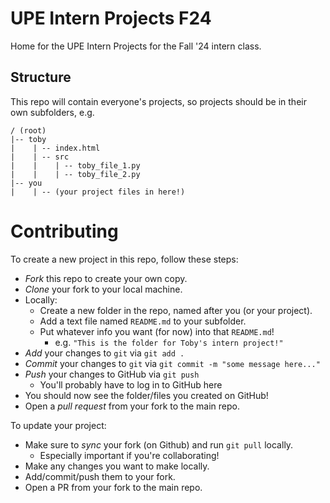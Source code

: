 # UPE Intern Projects F24

Home for the UPE Intern Projects for the Fall '24 intern class.
 
 ## Structure
 
 This repo will contain everyone's projects, so projects should be in their own subfolders, e.g.
 
 ```
 / (root)
 |-- toby
 |    | -- index.html
 |    | -- src
 |    |    | -- toby_file_1.py
 |    |    | -- toby_file_2.py
 |-- you
 |    | -- (your project files in here!)
 ```
 
 # Contributing
 
 To create a new project in this repo, follow these steps:
 - *Fork* this repo to create your own copy.
 - *Clone* your fork to your local machine.
 - Locally:
   - Create a new folder in the repo, named after you (or your project).
   - Add a text file named `README.md` to your subfolder.
   - Put whatever info you want (for now) into that `README.md`!
     - e.g. `"This is the folder for Toby's intern project!"`
 - *Add* your changes to `git` via `git add .`
 - *Commit* your changes to `git` via `git commit -m "some message here..."`
 - *Push* your changes to GitHub via `git push`
   - You'll probably have to log in to GitHub here
 - You should now see the folder/files you created on GitHub!
 - Open a *pull request* from your fork to the main repo.
 
 To update your project:
 - Make sure to *sync* your fork (on Github) and run `git pull` locally.
   - Especially important if you're collaborating!
 - Make any changes you want to make locally.
 - Add/commit/push them to your fork.
 - Open a PR from your fork to the main repo.
